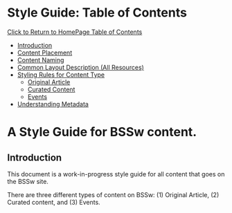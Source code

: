 
Style Guide: Table of Contents
===============================
[Click to Return to HomePage Table of Contents](../README.md)
* [Introduction](#background)
* [Content Placement](StyleGuide/ContentPlacement.md)
* [Content Naming](StyleGuide/ContentNaming.md)
* [Common Layout Description (All Resources)](StyleGuide/CommonLayout.md) 
* [Styling Rules for Content Type](StyleGuide/StylingContentOverview.md)
    + [Original Article](StyleGuide/StylingOriginalArticle.md)
    + [Curated Content](StyleGuide/StylingCuratedContent.md)
    + [Events](StyleGuide/StylingEvents.md)
 * [Understanding Metadata](StyleGuide/Metadata.md)

# A Style Guide for BSSw content.
## Introduction

This document is a work-in-progress style guide for all content that goes on the BSSw site. 

There are three different types of content on BSSw: (1) Original Article, (2) Curated content, and (3) Events. 
